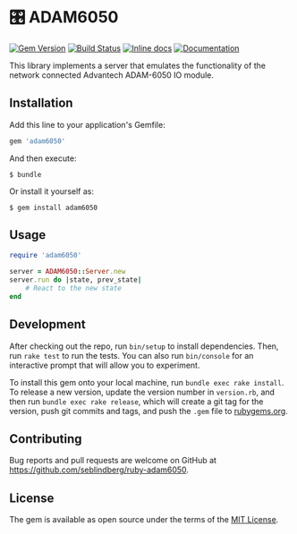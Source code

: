 # 🎛 ADAM6050

[![Gem Version](https://badge.fury.io/rb/adam6050.svg)](https://badge.fury.io/rb/vissen-input)
[![Build Status](https://travis-ci.org/seblindberg/ruby-adam6050.svg?branch=master)](https://travis-ci.org/seblindberg/ruby-adam6050)
[![Inline docs](http://inch-ci.org/github/seblindberg/ruby-adam6050.svg?branch=master)](http://inch-ci.org/github/seblindberg/ruby-adam6050)
[![Documentation](http://img.shields.io/badge/docs-rdoc.info-blue.svg)](http://www.rubydoc.info/gems/adam6050/)

This library implements a server that emulates the functionality of the network connected Advantech ADAM-6050 IO module.

## Installation

Add this line to your application's Gemfile:

```ruby
gem 'adam6050'
```

And then execute:

    $ bundle

Or install it yourself as:

    $ gem install adam6050

## Usage

```ruby
require 'adam6050'

server = ADAM6050::Server.new
server.run do |state, prev_state|
    # React to the new state
end
```

## Development

After checking out the repo, run `bin/setup` to install dependencies. Then, run `rake test` to run the tests. You can also run `bin/console` for an interactive prompt that will allow you to experiment.

To install this gem onto your local machine, run `bundle exec rake install`. To release a new version, update the version number in `version.rb`, and then run `bundle exec rake release`, which will create a git tag for the version, push git commits and tags, and push the `.gem` file to [rubygems.org](https://rubygems.org).

## Contributing

Bug reports and pull requests are welcome on GitHub at https://github.com/seblindberg/ruby-adam6050.

## License

The gem is available as open source under the terms of the [MIT License](https://opensource.org/licenses/MIT).
